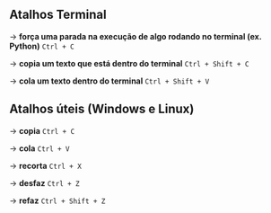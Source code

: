 ## Atalhos Terminal

→ **força uma parada na execução de algo rodando no terminal (ex. Python)**
`Ctrl + C`

→ **copia um texto que está dentro do terminal**
`Ctrl + Shift + C`

→ **cola um texto dentro do terminal**
`Ctrl + Shift + V`

## Atalhos úteis (Windows e Linux)

→ **copia**
`Ctrl + C`

→ **cola**
`Ctrl + V`

→ **recorta**
`Ctrl + X`

→ **desfaz**
`Ctrl + Z`

→ **refaz**
`Ctrl + Shift + Z`

